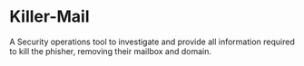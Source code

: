 # Killer-Mail
A Security operations tool to investigate and provide all information required to kill the phisher, removing their mailbox and domain.
